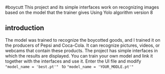 #boycutt
This project and its simple interfaces work on recognizing images based on the model that the trainer gives Using Yolo algorithm version 8 

## introduction

The model was trained to recognize the boycotted goods, and I trained it on the producers of Pepsi and Coca-Cola. It can recognize pictures, videos, or webcams that contain these products. The project has simple interfaces in which the results are displayed. You can train your own model and link it together with the interfaces and use it. Enter the UI file and modify ```"model_name = 'best.pt'" ``` to ```"model_name = 'YOUR_MODLE.pt'"```



